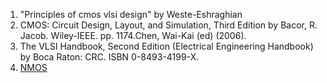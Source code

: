 1. "Principles of cmos vlsi design" by Weste-Eshraghian  
2. CMOS: Circuit Design, Layout, and Simulation, Third Edition by Bacor, R. Jacob. Wiley-IEEE. pp. 1174.Chen, Wai-Kai (ed) (2006).  
3. The VLSI Handbook, Second Edition (Electrical Engineering Handbook) by Boca Raton: CRC. ISBN 0-8493-4199-X.  
4. [NMOS](http://jas.eng.buffalo.edu/education/fab/NMOS/nmos.html)  
